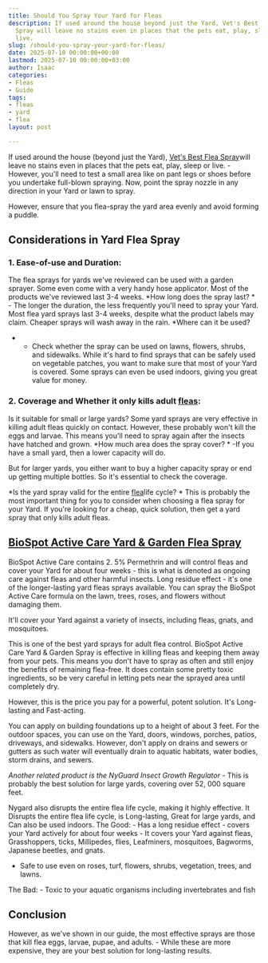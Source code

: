 ```yaml
---
title: Should You Spray Your Yard for Fleas
description: If used around the house beyond just the Yard, Vet's Best Flea 
  Spray will leave no stains even in places that the pets eat, play, sleep or 
  live.
slug: /should-you-spray-your-yard-for-fleas/
date: 2025-07-10 00:00:00+00:00
lastmod: 2025-07-10 00:00:00+03:00
author: Isaac
categories:
- Fleas
- Guide
tags:
- fleas
- yard
- flea
layout: post

---
```

If used around the house (beyond just the Yard), [Vet's Best Flea Spray](https://pestpolicy.com/best-flea-spray-for-yard/)will leave no stains even in places that the pets eat, play, sleep or live. - However, you'll need to test a small area like on pant legs or shoes before you undertake full-blown spraying. Now, point the spray nozzle in any direction in your Yard or lawn to spray.

However, ensure that you flea-spray the yard area evenly and avoid forming a puddle.

##  Considerations in Yard Flea Spray

###  1. Ease-of-use and Duration:

The flea sprays for yards we've reviewed can be used with a garden sprayer. Some even come with a very handy hose applicator. Most of the products we've reviewed last 3-4 weeks. *How long does the spray last? * - The longer the duration, the less frequently you'll need to spray your Yard. Most flea yard sprays last 3-4 weeks, despite what the product labels may claim. Cheaper sprays will wash away in the rain. *Where can it be used?

* - Check whether the spray can be used on lawns, flowers, shrubs, and sidewalks. While it's hard to find sprays that can be safely used on vegetable patches, you want to make sure that most of your Yard is covered. Some sprays can even be used indoors, giving you great value for money.

###  2. Coverage and Whether it only kills adult [fleas](https://pestpolicy.com/how-to-treat-fleas-in-the-yard/):

Is it suitable for small or large yards? Some yard sprays are very effective in killing adult fleas quickly on contact. However, these probably won't kill the eggs and larvae. This means you'll need to spray again after the insects have hatched and grown. *How much area does the spray cover? * -If you have a small yard, then a lower capacity will do.

But for larger yards, you either want to buy a higher capacity spray or end up getting multiple bottles. So it's essential to check the coverage.

*Is the yard spray valid for the entire [flea](https://pestpolicy.com/at-what-temperature-do-fleas-die/)life cycle? * This is probably the most important thing for you to consider when choosing a flea spray for your Yard. If you're looking for a cheap, quick solution, then get a yard spray that only kills adult fleas.

##  [BioSpot Active Care Yard & Garden Flea Spray](https://www.amazon.com/dp/B001R9F4KO/?tag=p-policy-20)

BioSpot Active Care contains 2. 5% Permethrin and will control fleas and cover your Yard for about four weeks - this is what is denoted as ongoing care against fleas and other harmful insects. Long residue effect - it's one of the longer-lasting yard fleas sprays available. You can spray the BioSpot Active Care formula on the lawn, trees, roses, and flowers without damaging them.

It'll cover your Yard against a variety of insects, including fleas, gnats, and mosquitoes.

This is one of the best yard sprays for adult flea control. BioSpot Active Care Yard & Garden Spray is effective in killing fleas and keeping them away from your pets. This means you don't have to spray as often and still enjoy the benefits of remaining flea-free. It does contain some pretty toxic ingredients, so be very careful in letting pets near the sprayed area until completely dry.

However, this is the price you pay for a powerful, potent solution. It's Long-lasting and Fast-acting.

You can apply on building foundations up to a height of about 3 feet. For the outdoor spaces, you can use on the Yard, doors, windows, porches, patios, driveways, and sidewalks. However, don't apply on drains and sewers or gutters as such water will eventually drain to aquatic habitats, water bodies, storm drains, and sewers.

*Another related product is the NyGuard Insect Growth Regulator* - This is probably the best solution for large yards, covering over 52, 000 square feet.

Nygard also disrupts the entire flea life cycle, making it highly effective. It Disrupts the entire flea life cycle, is Long-lasting, Great for large yards, and Can also be used indoors. The Good: - Has a long residue effect - covers your Yard actively for about four weeks - It covers your Yard against fleas, Grasshoppers, ticks, Millipedes, flies, Leafminers, mosquitoes, Bagworms, Japanese beetles, and gnats.

- Safe to use even on roses, turf, flowers, shrubs, vegetation, trees, and lawns.

The Bad: - Toxic to your aquatic organisms including invertebrates and fish

##  Conclusion

However, as we've shown in our guide, the most effective sprays are those that kill flea eggs, larvae, pupae, and adults. - While these are more expensive, they are your best solution for long-lasting results.